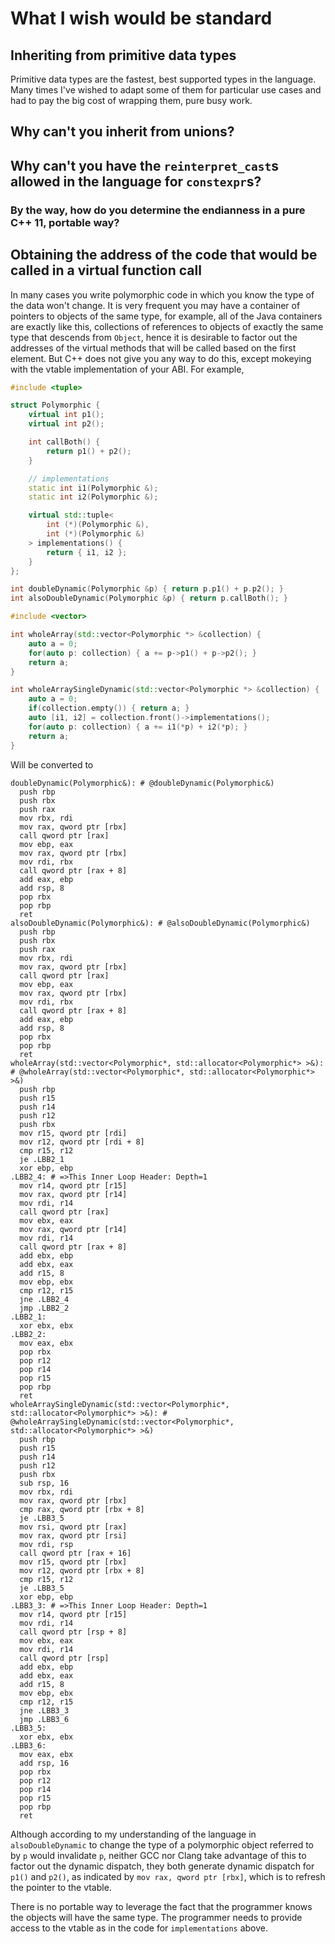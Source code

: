 # What I wish would be standard

## Inheriting from primitive data types

Primitive data types are the fastest, best supported types in the language.  Many times I've wished to adapt some of them for particular use cases and had to pay the big cost of wrapping them, pure busy work.

## Why can't you inherit from unions?

## Why can't you have the `reinterpret_cast`s allowed in the language for `constexpr`s?

### By the way, how do you determine the endianness in a pure C++ 11, portable way?

## Obtaining the address of the code that would be called in a virtual function call

In many cases you write polymorphic code in which you know the type of the data won't change.  It is very frequent you may have a container of pointers to objects of the same type, for example, all of the Java containers are exactly like this, collections of references to objects of exactly the same type that descends from `Object`, hence it is desirable to factor out the addresses of the virtual methods that will be called based on the first element.  But C++ does not give you any way to do this, except mokeying with the vtable implementation of your ABI.  For example,

```c++
#include <tuple>

struct Polymorphic {
    virtual int p1();
    virtual int p2();

    int callBoth() {
        return p1() + p2();
    }

    // implementations
    static int i1(Polymorphic &);
    static int i2(Polymorphic &);

    virtual std::tuple<
        int (*)(Polymorphic &),
        int (*)(Polymorphic &)
    > implementations() {
        return { i1, i2 };
    }
};

int doubleDynamic(Polymorphic &p) { return p.p1() + p.p2(); }
int alsoDoubleDynamic(Polymorphic &p) { return p.callBoth(); }

#include <vector>

int wholeArray(std::vector<Polymorphic *> &collection) {
    auto a = 0;
    for(auto p: collection) { a += p->p1() + p->p2(); }
    return a;
}

int wholeArraySingleDynamic(std::vector<Polymorphic *> &collection) {
    auto a = 0;
    if(collection.empty()) { return a; }
    auto [i1, i2] = collection.front()->implementations();
    for(auto p: collection) { a += i1(*p) + i2(*p); }
    return a;
}
```

Will be converted to
```assembly
doubleDynamic(Polymorphic&): # @doubleDynamic(Polymorphic&)
  push rbp
  push rbx
  push rax
  mov rbx, rdi
  mov rax, qword ptr [rbx]
  call qword ptr [rax]
  mov ebp, eax
  mov rax, qword ptr [rbx]
  mov rdi, rbx
  call qword ptr [rax + 8]
  add eax, ebp
  add rsp, 8
  pop rbx
  pop rbp
  ret
alsoDoubleDynamic(Polymorphic&): # @alsoDoubleDynamic(Polymorphic&)
  push rbp
  push rbx
  push rax
  mov rbx, rdi
  mov rax, qword ptr [rbx]
  call qword ptr [rax]
  mov ebp, eax
  mov rax, qword ptr [rbx]
  mov rdi, rbx
  call qword ptr [rax + 8]
  add eax, ebp
  add rsp, 8
  pop rbx
  pop rbp
  ret
wholeArray(std::vector<Polymorphic*, std::allocator<Polymorphic*> >&): # @wholeArray(std::vector<Polymorphic*, std::allocator<Polymorphic*> >&)
  push rbp
  push r15
  push r14
  push r12
  push rbx
  mov r15, qword ptr [rdi]
  mov r12, qword ptr [rdi + 8]
  cmp r15, r12
  je .LBB2_1
  xor ebp, ebp
.LBB2_4: # =>This Inner Loop Header: Depth=1
  mov r14, qword ptr [r15]
  mov rax, qword ptr [r14]
  mov rdi, r14
  call qword ptr [rax]
  mov ebx, eax
  mov rax, qword ptr [r14]
  mov rdi, r14
  call qword ptr [rax + 8]
  add ebx, ebp
  add ebx, eax
  add r15, 8
  mov ebp, ebx
  cmp r12, r15
  jne .LBB2_4
  jmp .LBB2_2
.LBB2_1:
  xor ebx, ebx
.LBB2_2:
  mov eax, ebx
  pop rbx
  pop r12
  pop r14
  pop r15
  pop rbp
  ret
wholeArraySingleDynamic(std::vector<Polymorphic*, std::allocator<Polymorphic*> >&): # @wholeArraySingleDynamic(std::vector<Polymorphic*, std::allocator<Polymorphic*> >&)
  push rbp
  push r15
  push r14
  push r12
  push rbx
  sub rsp, 16
  mov rbx, rdi
  mov rax, qword ptr [rbx]
  cmp rax, qword ptr [rbx + 8]
  je .LBB3_5
  mov rsi, qword ptr [rax]
  mov rax, qword ptr [rsi]
  mov rdi, rsp
  call qword ptr [rax + 16]
  mov r15, qword ptr [rbx]
  mov r12, qword ptr [rbx + 8]
  cmp r15, r12
  je .LBB3_5
  xor ebp, ebp
.LBB3_3: # =>This Inner Loop Header: Depth=1
  mov r14, qword ptr [r15]
  mov rdi, r14
  call qword ptr [rsp + 8]
  mov ebx, eax
  mov rdi, r14
  call qword ptr [rsp]
  add ebx, ebp
  add ebx, eax
  add r15, 8
  mov ebp, ebx
  cmp r12, r15
  jne .LBB3_3
  jmp .LBB3_6
.LBB3_5:
  xor ebx, ebx
.LBB3_6:
  mov eax, ebx
  add rsp, 16
  pop rbx
  pop r12
  pop r14
  pop r15
  pop rbp
  ret
```

Although according to my understanding of the language in `alsoDoubleDynamic` to change the type of a polymorphic object referred to by `p` would invalidate `p`, neither GCC nor Clang take advantage of this to factor out the dynamic dispatch, they both generate dynamic dispatch for `p1()` and `p2()`, as indicated by `mov rax, qword ptr [rbx]`, which is to refresh the pointer to the vtable.

There is no portable way to leverage the fact that the programmer knows the objects will have the same type.  The programmer needs to provide access to the vtable as in the code for `implementations` above.

